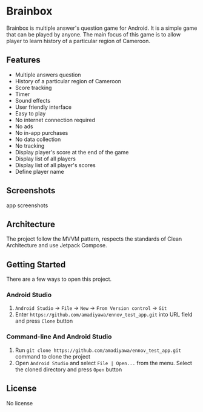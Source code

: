 # Brainbox
Brainbox is multiple answer's question game for Android. It is a simple game that can be played by anyone.
The main focus of this game is to allow player to learn history of a particular region of Cameroon.

## Features
- Multiple answers question
- History of a particular region of Cameroon
- Score tracking
- Timer
- Sound effects
- User friendly interface
- Easy to play
- No internet connection required
- No ads
- No in-app purchases
- No data collection
- No tracking
- Display player's score at the end of the game
- Display list of all players
- Display list of all player's scores
- Define player name

## Screenshots
app screenshots

## Architecture

The project follow the MVVM pattern, respects the standards of Clean Architecture and use Jetpack Compose.

## Getting Started

There are a few ways to open this project.

### Android Studio

1. `Android Studio` -> `File` -> `New` -> `From Version control` -> `Git`
2. Enter `https://github.com/amadiyawa/ennov_test_app.git` into URL field and press `Clone` button

### Command-line And Android Studio

1. Run `git clone https://github.com/amadiyawa/ennov_test_app.git` command to clone the project
2. Open `Android Studio` and select `File | Open...` from the menu. Select the cloned directory and press `Open` button

## License

No license